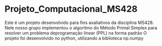 # Projeto_Computacional_MS428

Este é um projeto desenvolvido para fins avaliativos da disciplina MS428. Nele nosso grupo implementou o algoritmo do Método Primal Simplex para resolver um problema deprogramação linear (PPL) na forma padrão
O projeto foi desenvolvido no python, utilizando a biblioteca np.numpy
